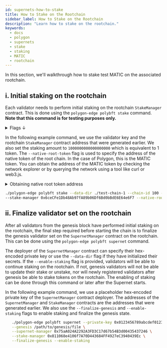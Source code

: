 ```yaml
---
id: supernets-how-to-stake
title: How to Stake on the Rootchain
sidebar_label: How to Stake on the Rootchain
description: "Learn how to stake on the rootchain."
keywords:
  - docs
  - polygon
  - supernets
  - stake
  - staking
  - MATIC
  - rootchain
---
```


In this section, we'll walkthrough how to stake test MATIC on the associated rootchain.

## i. Initial staking on the rootchain

Each validator needs to perform initial staking on the rootchain `StakeManager` contract. This is done using the `polygon-edge polybft stake` command. **Note that this command is for testing purposes only.**

<details>
<summary>Flags ↓</summary>

| Flag                          | Description                                        | Example                                  |
| -----------------------------| -------------------------------------------------- | ---------------------------------------- |
| `--amount `                     | The amount to stake                                | `--amount 5000000000000000000`           |
| `--chain-id`                    | The ID of the child chain                          | `--chain-id 100`                         |
| `--config `                     | The path to the SecretsManager config file         | `--config /path/to/config/file.yaml`     |
| `--data-dir`                    | The directory for the Polygon Edge data            | `--data-dir ./polygon-edge/data`         |
| `--jsonrpc`                     | The JSON-RPC interface                             | `--jsonrpc 0.0.0.0:8545`                |
| `--native-root-token `          | The address of the native root token               | `--native-root-token 0x<token_address>`  |
| `--stake-manager`               | The address of the stake manager contract          | `--stake-manager 0x<manager_address>`   |

</details>

In the following example command, we use the validator key and the rootchain `StakeManager` contract address that were generated earlier. We also set the staking amount to `1000000000000000000` which is equivalent to 1 token. The `--native-root-token` flag is used to specify the address of the native token of the root chain. In the case of Polygon, this is the MATIC token. You can obtain the address of the MATIC token by checking the network explorer or by querying the network using a tool like curl or web3.js.

<details>
<summary>Obtaining native root token address</summary>

For example, if you are using the Mumbai test network, you can obtain the address of the MATIC testnet token by sending a GET request to the Mumbai network's JSON-RPC endpoint:

```bash
curl <mumbai-rpc-endpoint> \
-X POST \
-H "Content-Type: application/json" \
--data '{"jsonrpc":"2.0","method":"eth_contractAddress","params":["MaticToken"],"id":1}'
```

</details>

```bash
./polygon-edge polybft stake --data-dir ./test-chain-1 --chain-id 100 --amount 1000000000000000000 \
--stake-manager 0x6ceCFe1Db48Ab97fA89b06Df6Bd0bBdE6E64e6F7 --native-root-token 0x559Dd13d8A3CAb3Ff127c408f2A08A8a2AEfC56c
```

## ii. Finalize validator set on the rootchain

After all validators from the genesis block have performed initial staking on the rootchain, the final step required before starting the chain is to finalize the genesis validator set on the `SupernetManager` contract on the rootchain. This can be done using the `polygon-edge polybft supernet` command.

The deployer of the `SupernetManager` contract can specify their hex-encoded private key or use the `--data-dir` flag if they have initialized their secrets. If the `--enable-staking` flag is provided, validators will be able to continue staking on the rootchain. If not, genesis validators will not be able to update their stake or unstake, nor will newly registered validators after genesis be able to stake tokens on the rootchain. The enabling of staking can be done through this command or later after the Supernet starts.

In the following example command, we use a placeholder hex-encoded private key of the `SupernetManager` contract deployer. The addresses of the `SupernetManager` and `StakeManager` contracts are the addresses that were generated earlier. We also use the `--finalize-genesis` and `--enable-staking` flags to enable staking and finalize the genesis state.

```bash
   ./polygon-edge polybft supernet --private-key 0x0123456789abcdef0123456789abcdef0123456789abcdef0123456789abcdef \
   --genesis /path/to/genesis/file \
   --supernet-manager 0x75aA024A2292A3FD3C17d67b54B3d00435437246 \
   --stake-manager 0x811068e4106f7A70D443684FF4927eC3940439Ec \
   --finalize-genesis --enable-staking
```
